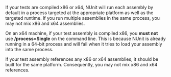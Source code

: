 If your tests are compiled x86 or x64, NUnit will run each assembly
by default in a process targeted at the appropriate platform as well as
the targeted runtime. If you run multiple assemblies in the same process,
you may not mix x86 and x64 assemblies.

On an x64 machine, if your test assembly is compiled x86, you **must not**
use **/process=Single** on the command line. This is because NUnit is already
running in a 64-bit process and will  fail when it tries to load your assembly
into the same process.

If your test assembly references any x86 or x64 assemblies, it should be built
for the same platform. Consequently, you may not mix x86 and x64 references.

